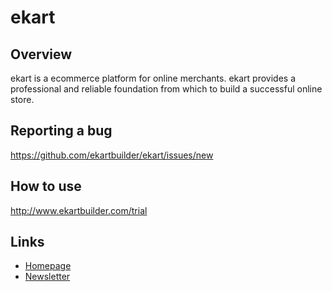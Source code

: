 # ekart

## Overview

ekart is a ecommerce platform for online merchants. ekart provides a professional and reliable foundation from which to build a successful online store.

## Reporting a bug
https://github.com/ekartbuilder/ekart/issues/new


## How to use

http://www.ekartbuilder.com/trial

## Links

- [Homepage](http://www.ekartbuilder.com/)
- [Newsletter](http://newsletter.ekartbuilder.com/newsletter)
